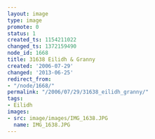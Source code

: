 ```yaml
---
layout: image
type: image
promote: 0
status: 1
created_ts: 1154211022
changed_ts: 1372159490
node_id: 1668
title: 31638 Eilidh & Granny
created: '2006-07-29'
changed: '2013-06-25'
redirect_from:
- "/node/1668/"
permalink: "/2006/07/29/31638_eilidh_granny/"
tags:
- Eilidh
images:
- src: image/images/IMG_1638.JPG
  name: IMG_1638.JPG
---
```


